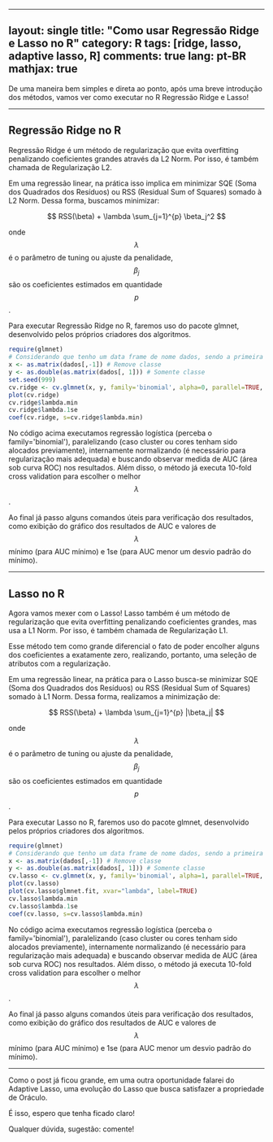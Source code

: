 <script src="https://cdn.mathjax.org/mathjax/latest/MathJax.js?config=TeX-AMS-MML_HTMLorMML" type="text/javascript"></script>
---
layout: single
title: "Como usar Regressão Ridge e Lasso no R"
category: R
tags: [ridge, lasso, adaptive lasso, R]
comments: true
lang: pt-BR
mathjax: true
---

De uma maneira bem simples e direta ao ponto, após uma breve introdução dos métodos, vamos ver como executar no R Regressão Ridge e Lasso!

---

## Regressão Ridge no R

Regressão Ridge é um método de regularização que evita overfitting penalizando coeficientes grandes através da L2 Norm. Por isso, é também chamada de Regularização L2.

Em uma regressão linear, na prática isso implica em minimizar SQE (Soma dos Quadrados dos Resíduos) ou RSS (Residual Sum of Squares) somado à L2 Norm. Dessa forma, buscamos minimizar:

$$ RSS(\beta) + \lambda \sum_{j=1}^{p} \beta_j^2 $$

onde $$\lambda$$ é o parâmetro de tuning ou ajuste da penalidade, $$\beta_j$$ são os coeficientes estimados em quantidade $$p$$.

Para executar Regressão Ridge no R, faremos uso do pacote glmnet, desenvolvido pelos próprios criadores dos algoritmos.

```R
require(glmnet)
# Considerando que tenho um data frame de nome dados, sendo a primeira coluna a classe
x <- as.matrix(dados[,-1]) # Remove classe
y <- as.double(as.matrix(dados[, 1])) # Somente classe
set.seed(999)
cv.ridge <- cv.glmnet(x, y, family='binomial', alpha=0, parallel=TRUE, standardize=TRUE, type.measure='auc')
plot(cv.ridge)
cv.ridge$lambda.min
cv.ridge$lambda.1se
coef(cv.ridge, s=cv.ridge$lambda.min)
```

No código acima executamos regressão logística (perceba o family='binomial'), paralelizando (caso cluster ou cores tenham sido alocados previamente), internamente normalizando (é necessário para regularização mais adequada) e buscando observar medida de AUC (área sob curva ROC) nos resultados. Além disso, o método já executa 10-fold cross validation para escolher o melhor $$\lambda$$.

Ao final já passo alguns comandos úteis para verificação dos resultados, como exibição do gráfico dos resultados de AUC e valores de $$\lambda$$ mínimo (para AUC mínimo) e 1se (para AUC menor um desvio padrão do mínimo).

---

## Lasso no R

Agora vamos mexer com o Lasso! Lasso também é um método de regularização que evita overfitting penalizando coeficientes grandes, mas usa a L1 Norm. Por isso, é também chamada de Regularização L1.

Esse método tem como grande diferencial o fato de poder encolher alguns dos coeficientes a exatamente zero, realizando, portanto, uma seleção de atributos com a regularização.

Em uma regressão linear, na prática para o Lasso busca-se minimizar SQE (Soma dos Quadrados dos Resíduos) ou RSS (Residual Sum of Squares) somado à L1 Norm. Dessa forma, realizamos a minimização de:

$$ RSS(\beta) + \lambda \sum_{j=1}^{p} |\beta_j| $$

onde $$\lambda$$ é o parâmetro de tuning ou ajuste da penalidade, $$\beta_j$$ são os coeficientes estimados em quantidade $$p$$.

Para executar Lasso no R, faremos uso do pacote glmnet, desenvolvido pelos próprios criadores dos algoritmos.

```R
require(glmnet)
# Considerando que tenho um data frame de nome dados, sendo a primeira coluna a classe
x <- as.matrix(dados[,-1]) # Remove classe
y <- as.double(as.matrix(dados[, 1])) # Somente classe
cv.lasso <- cv.glmnet(x, y, family='binomial', alpha=1, parallel=TRUE, standardize=TRUE, type.measure='auc')
plot(cv.lasso)
plot(cv.lasso$glmnet.fit, xvar="lambda", label=TRUE)
cv.lasso$lambda.min
cv.lasso$lambda.1se
coef(cv.lasso, s=cv.lasso$lambda.min)
```

No código acima executamos regressão logística (perceba o family='binomial'), paralelizando (caso cluster ou cores tenham sido alocados previamente), internamente normalizando (é necessário para regularização mais adequada) e buscando observar medida de AUC (área sob curva ROC) nos resultados. Além disso, o método já executa 10-fold cross validation para escolher o melhor $$\lambda$$.

Ao final já passo alguns comandos úteis para verificação dos resultados, como exibição do gráfico dos resultados de AUC e valores de $$\lambda$$ mínimo (para AUC mínimo) e 1se (para AUC menor um desvio padrão do mínimo).

---

Como o post já ficou grande, em uma outra oportunidade falarei do Adaptive Lasso, uma evolução do Lasso que busca satisfazer a propriedade de Oráculo.


É isso, espero que tenha ficado claro!

Qualquer dúvida, sugestão: comente!
